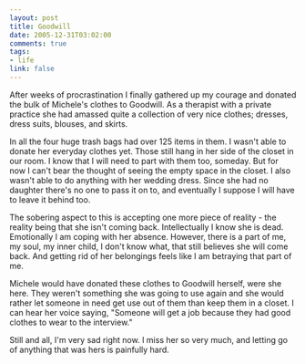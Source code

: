 ```yaml
--- 
layout: post
title: Goodwill
date: 2005-12-31T03:02:00
comments: true
tags:
- life
link: false
---
```

After weeks of procrastination I finally gathered up my courage and donated the bulk of Michele's clothes to Goodwill. As a therapist with a private practice she had amassed quite a collection of very nice clothes; dresses, dress suits, blouses, and skirts.

In all the four huge trash bags had over 125 items in them. I wasn't able to donate her everyday clothes yet. Those still hang in her side of the closet in our room. I know that I will need to part with them too, someday. But for now I can't bear the thought of seeing the empty space in the closet. I also wasn't able to do anything with her wedding dress. Since she had no daughter there's no one to pass it on to, and eventually I suppose I will have to leave it behind too.

The sobering aspect to this is accepting one more piece of reality - the reality being that she isn't coming back. Intellectually I know she is dead. Emotionally I am coping with her absence. However, there is a part of me, my soul, my inner child, I don't know what, that still believes she will come back. And getting rid of her belongings feels like I am betraying that part of me.

Michele would have donated these clothes to Goodwill herself, were she here. They weren't something she was going to use again and she would rather let someone in need get use out of them than keep them in a closet. I can hear her voice saying, "Someone will get a job because they had good clothes to wear to the interview."

Still and all, I'm very sad right now. I miss her so very much, and letting go of anything that was hers is painfully hard.
